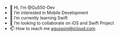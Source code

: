 - 👋 Hi, I’m @Gu550-Dev
- 👀 I’m interested in Mobile Development
- 🌱 I’m currently learning Swift
- 💞️ I’m looking to collaborate on iOS and Swift Project
- 📫 How to reach me agussoni@icloud.com

<!---
Gu550-Dev/Gu550-Dev is a ✨ special ✨ repository because its `README.md` (this file) appears on your GitHub profile.
You can click the Preview link to take a look at your changes.
--->
